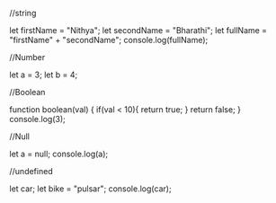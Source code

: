 //string

let firstName = "Nithya";
let secondName = "Bharathi";
let fullName = "firstName" + "secondName";
console.log(fullName);

//Number 

let a = 3;
let b = 4;

//Boolean

function boolean(val)
{
if(val < 10){
    return true;
}
return false;
}
console.log(3);


//Null 

let a = null;
console.log(a);

//undefined 

let car;
let bike = "pulsar";
console.log(car);
